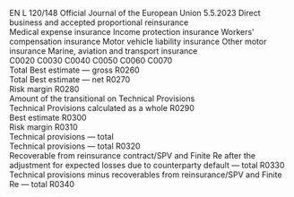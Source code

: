 EN  L 120/148 Official Journal of the European Union 5.5.2023
 Direct business and accepted proportional reinsurance  
Medical expense 
insurance  Income 
protection 
insurance  Workers' 
compensation 
insurance  Motor vehicle 
liability 
insurance  Other motor 
insurance  Marine, aviation 
and transport 
insurance  
C0020  C0030  C0040  C0050  C0060  C0070  
Total Best estimate — gross  R0260  
Total Best estimate — net  R0270  
Risk margin  R0280  
Amount of the transitional on Technical Provisions  
Technical Provisions calculated as a whole  R0290  
Best estimate  R0300  
Risk margin  R0310  
Technical provisions — total  
Technical provisions — total  R0320  
Recoverable from reinsurance contract/SPV and Finite Re after 
the adjustment for expected losses due to counterparty default 
— total  R0330  
Technical provisions minus recoverables from reinsurance/SPV 
and Finite Re — total  R0340